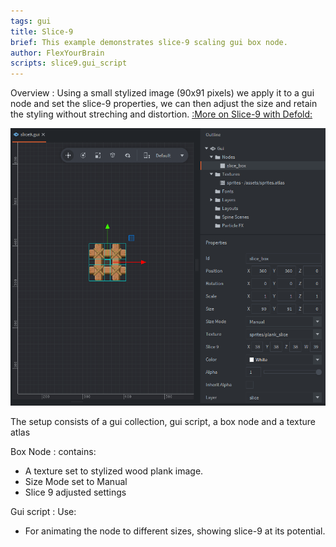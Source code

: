 ```yaml
---
tags: gui
title: Slice-9
brief: This example demonstrates slice-9 scaling gui box node.
author: FlexYourBrain
scripts: slice9.gui_script
---
```


Overview : Using a small stylized image (90x91 pixels) we apply it to a gui node and set the slice-9 properties, we can then 
adjust the size and retain the styling without streching and distortion. [:More on Slice-9 with Defold:](https://defold.com/manuals/gui-box/#slice-9-texturing)

![slice9](slice9.png)

The setup consists of a gui collection, gui script, a box node and a texture atlas

Box Node
: contains:
  - A texture set to stylized wood plank image.
  - Size Mode set to Manual
  - Slice 9 adjusted settings
  
Gui script
: Use:
  - For animating the node to different sizes, showing slice-9 at its potential.  

